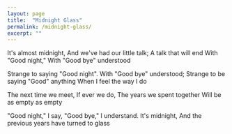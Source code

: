 ```yaml
---
layout: page
title:  "Midnight Glass"
permalink: /midnight-glass/
excerpt: ""
---
```


It's almost midnight,
And we've had our little talk;
A talk that will end
With "Good night,"
With  "Good bye" understood

Strange to saying "Good night".
With  "Good bye" understood;
Strange to be saying "Good" anything
When I feel the way I do

The next time we meet, 
If ever we do, 
The years we spent together
Will be as empty as empty

"Good night," I say,
"Good bye," I understand.
It's midnight,
And the previous years have turned to glass

